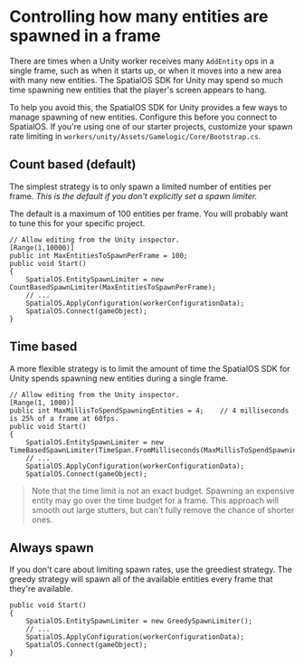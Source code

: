# Controlling how many entities are spawned in a frame

There are times when a Unity worker receives many `AddEntity` ops in a single frame, such as when it starts up,
or when it moves into a new area with many new entities.
The SpatialOS SDK for Unity may spend so much time spawning new entities that the player's screen appears to hang.

To help you avoid this, the SpatialOS SDK for Unity provides a few ways to manage spawning of new entities.
Configure this before you connect to SpatialOS.
If you're using one of our starter projects, customize your spawn rate limiting in `workers/unity/Assets/Gamelogic/Core/Bootstrap.cs`.

## Count based (default)

The simplest strategy is to only spawn a limited number of entities per frame.
*This is the default if you don't explicitly set a spawn limiter.*

The default is a maximum of 100 entities per frame. You will probably want to tune this for your specific project.

``` 
// Allow editing from the Unity inspector.
[Range(1,10000)]
public int MaxEntitiesToSpawnPerFrame = 100;
public void Start()
{
    SpatialOS.EntitySpawnLimiter = new CountBasedSpawnLimiter(MaxEntitiesToSpawnPerFrame);
    // ...
    SpatialOS.ApplyConfiguration(workerConfigurationData);
    SpatialOS.Connect(gameObject);
}
```

## Time based

A more flexible strategy is to limit the amount of time the SpatialOS SDK for Unity spends spawning new entities during a single frame.

```
// Allow editing from the Unity inspector.
[Range(1, 1000)]
public int MaxMillisToSpendSpawningEntities = 4;    // 4 milliseconds is 25% of a frame at 60fps.
public void Start()
{
    SpatialOS.EntitySpawnLimiter = new TimeBasedSpawnLimiter(TimeSpan.FromMilliseconds(MaxMillisToSpendSpawningEntities));
    // ...
    SpatialOS.ApplyConfiguration(workerConfigurationData);
    SpatialOS.Connect(gameObject);
```

> Note that the time limit is not an exact budget.
Spawning an expensive entity may go over the time budget for a frame.
This approach will smooth out large stutters, but can't fully remove the chance of shorter ones.

## Always spawn

If you don't care about limiting spawn rates, use the greediest strategy. The greedy strategy will spawn all of the
available entities every frame that they're available.

```
public void Start()
{
    SpatialOS.EntitySpawnLimiter = new GreedySpawnLimiter();
    // ...
    SpatialOS.ApplyConfiguration(workerConfigurationData);
    SpatialOS.Connect(gameObject);
}
```
